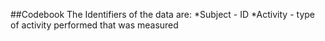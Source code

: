 ##Codebook
The Identifiers of the data are:
*Subject - ID 
*Activity - type of activity performed that was measured
